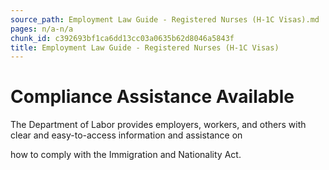 ```yaml
---
source_path: Employment Law Guide - Registered Nurses (H-1C Visas).md
pages: n/a-n/a
chunk_id: c392693bf1ca6dd13cc03a0635b62d8046a5843f
title: Employment Law Guide - Registered Nurses (H-1C Visas)
---
```

# Compliance Assistance Available

The Department of Labor provides employers, workers, and others with clear and easy-to-access information and assistance on

how to comply with the Immigration and Nationality Act.
